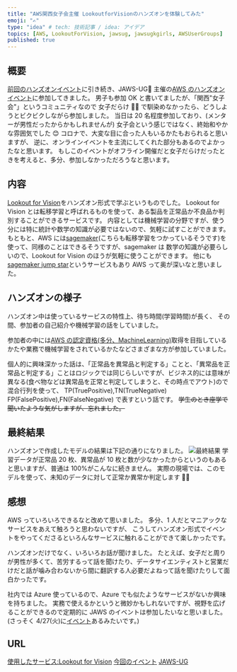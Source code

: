 ```yaml
---
title: "AWS関西女子会主催 LookoutforVisionのハンズオンを体験してみた"
emoji: "✍️"
type: "idea" # tech: 技術記事 / idea: アイデア
topics: [AWS, LookoutForVision, jawsug, jawsugkgirls, AWSUserGroups]
published: true
---
```


## 概要

[前回のハンズオンイベント](https://zenn.dev/mo_ri_regen/articles/jawsdays2021-handson)に引き続き、JAWS-UG🦈 主催の[AWS のハンズオンイベント](https://jawsugkgirls.doorkeeper.jp/events/119358)に参加してきました。
男子も参加 OK と書いてましたが、「関西"女子会"」というコミュニティなので
女子だらけ 👩‍💻 で馴染めなかったら、どうしようとビクビクしながら参加しました。
当日は 20 名程度参加しており、(メンターが男性だったからかもしれませんが)
女子会という感じではなく、終始和やかな雰囲気でした 😊
コロナで、大変な目に合った人もいるかたもおられると思いますが、
逆に、オンラインイベントを主流にしてくれた部分もあるのでよかったなと思います。
もしこのイベントがオフライン開催だと女子だらけだったときを考えると、多分、参加しなかっただろうなと思います。

## 内容

[Lookout for Vision](https://aws.amazon.com/jp/lookout-for-vision/)をハンズオン形式で学ぶというものでした。
Lookout for Vision とは転移学習と呼ばれるものを使って、ある製品を正常品か不良品か判別することができるサービスです。
内容としては機械学習の分野ですが、使う分には特に統計や数学の知識が必要ではないので、気軽に試すことができます。もともと、AWS には[sagemaker](https://aws.amazon.com/jp/sagemaker/)(こちらも転移学習をつかっているそうです)を使って、同様のことはできるそうですが、sagemaker は
数学の知識が必要らしいので、Lookout for Vision のほうが気軽に使うことができます。
他にも[sagemaker jump star](https://docs.aws.amazon.com/sagemaker/latest/dg/studio-jumpstart.html)というサービスもあり AWS って奥が深いなと思いました。

## ハンズオンの様子

ハンズオン中は使っているサービスの特性上、待ち時間(学習時間)が長く、
その間、参加者の自己紹介や機械学習の話をしていました。

参加者の中には[AWS の認定資格(多分、MachineLearning)](https://aws.amazon.com/jp/certification/?nc2=sb_ce_co)取得を目指しているかたや業務で機械学習をされているかたなどさまざまな方が参加していました。

個人的に興味深かった話は、「正常品を異常品と判定する」ことと、「異常品を正常品と判定する」ことはロジックでは同じらしいですが、ビジネス的には意味が異なる(食べ物などは異常品を正常と判定してしまうと、その時点でアウト)ので混合行列を使って、
TP(TruePositive),TN(TrueNegative)
FP(FalsePositive),FN(FalseNegative)
で表すという話です。
~~学生のとき座学で聞いたような気がしますが、忘れました。~~

## 最終結果

ハンズオンで作成したモデルの結果は下記の通りになりました。
![最終結果](https://gyazo.com/d94559c6e797ce9a87367a7262e8ae50.png)
学習データが正常品 20 枚、異常品が 10 枚と数が少なかったからというのもあると思いますが、普通は 100%がこんなに続きません。
実際の現場では、このモデルを使って、未知のデータに対して正常か異常か判定します 👮‍♀️

## 感想

AWS っていろいろできるなと改めて思いました。
多分、1 人だとマニアックなサービスをあえて触ろうと思わないですが、
こうしてハンズオン形式でイベントをやってくださるといろんなサービスに触れることができて楽しかったです。

ハンズオンだけでなく、いろいろお話が聞けました。
たとえば、女子だと周りが男性が多くて、苦労するって話を聞けたり、データサイエンティストと営業だけだと話が噛み合わないから間に翻訳する人必要だよねって話を聞けたりして面白かったです。

社内では Azure 使っているので、Azure でも似たようなサービスがないか興味を持ちました。
実務で使えるかというと微妙かもしれないですが、視野を広げることができるので定期的に
JAWS のイベントは参加したいなと思いました。(さっそく 4/27(火)に[イベント](https://jawsug-bgnr.connpass.com/event/210736/)あるみたいです。)

## URL

[使用したサービス:Lookout for Vision](https://aws.amazon.com/jp/lookout-for-vision/)
[今回のイベント](https://jawsugkgirls.doorkeeper.jp/events/119358)
[JAWS-UG](https://jaws-ug.jp/for-participant/)
